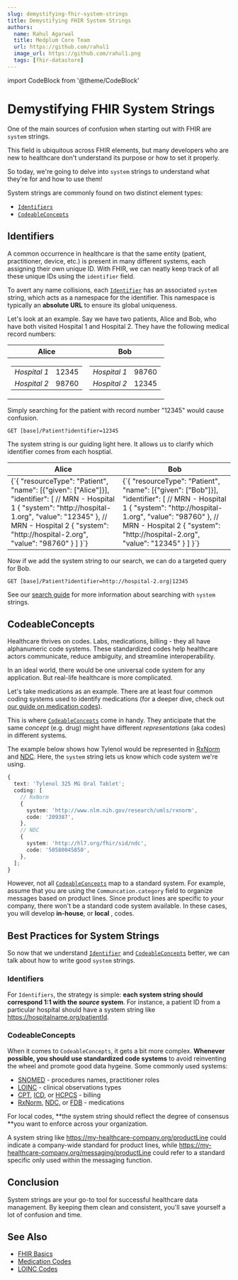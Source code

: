 ```yaml
---
slug: demystifying-fhir-system-strings
title: Demystifying FHIR System Strings
authors:
  name: Rahul Agarwal
  title: Medplum Core Team
  url: https://github.com/rahul1
  image_url: https://github.com/rahul1.png
  tags: [fhir-datastore]
---
```


import CodeBlock from '@theme/CodeBlock'

# Demystifying FHIR System Strings

One of the main sources of confusion when starting out with FHIR are `system` strings.

This field is ubiquitous across FHIR elements, but many developers who are new to healthcare don't understand its purpose or how to set it properly.

So today, we're going to delve into `system` strings to understand what they're for and how to use them!

System strings are commonly found on two distinct element types:

- [`Identifiers`](/docs/fhir-basics#identifiers-naming-resources)
- [`CodeableConcepts`](/docs/fhir-basics#codeable-concepts-standarding-data)

## Identifiers

A common occurrence in healthcare is that the same entity (patient, practitioner, device, etc.) is present in many different systems, each assigning their own unique ID. With FHIR, we can neatly keep track of all these unique IDs using the `identifier` field.

To avert any name collisions, each [`Identifier`](/docs/fhir-basics#identifiers-naming-resources) has an associated `system` string, which acts as a namespace for the identifier. This namespace is typically an **absolute URL** to ensure its global uniqueness.

Let's look at an example. Say we have two patients, Alice and Bob, who have both visited Hospital 1 and Hospital 2. They have the following medical record numbers:

<table>
    <thead>
        <tr>
            <th>Alice</th>
            <th>Bob</th>
        </tr>
    </thead>
    <tbody>
        <tr>
            <td>
                <table>
                    <tbody>
                        <tr>
                            <td><em>Hospital 1</em></td>
                            <td>12345</td>
                        </tr>
                        <tr>
                            <td><em>Hospital 2</em></td>
                            <td>98760</td>
                        </tr>
                    </tbody>
                </table>
            </td>
            <td>
                <table>
                    <tbody>
                        <tr>
                            <td><em>Hospital 1</em></td>
                            <td>98760</td>
                        </tr>
                        <tr>
                            <td><em>Hospital 2</em></td>
                            <td>12345</td>
                        </tr>
                    </tbody>
                </table>
            </td>
        </tr>
    </tbody>
</table>

Simply searching for the patient with record number "12345" would cause confusion.

```curl
GET [base]/Patient?identifier=12345
```

The system string is our guiding light here. It allows us to clarify which identifier comes from each hosptial.

<table>
    <thead>
        <tr>
            <th>Alice</th>
            <th>Bob</th>
        </tr>
    </thead>
    <tbody>
        <tr>
            <td>
                <CodeBlock language="js">
{`{
  "resourceType": "Patient",
  "name": [{"given": ["Alice"]}],
  "identifier": [
    // MRN - Hospital 1
    {
      "system": "http://hospital-1.org",
      "value": "12345"
    },
    // MRN - Hospital 2
    {
      "system": "http://hospital-2.org",
      "value": "98760"
    }
  ]
}`}
            	</CodeBlock>
            </td>
            <td>
                <CodeBlock language="js">
            		{`{
  "resourceType": "Patient",
  "name": [{"given": ["Bob"]}],
  "identifier": [
    // MRN - Hospital 1
    {
      "system": "http://hospital-1.org",
      "value": "98760"
    },
    // MRN - Hospital 2
    {
      "system": "http://hospital-2.org",
      "value": "12345"
    }
  ]
}`}
            	</CodeBlock>
            </td>
        </tr>
    </tbody>
</table>

Now if we add the system string to our search, we can do a targeted query for Bob.

```curl
GET [base]/Patient?identifier=http://hospital-2.org|12345
```

See our [search guide](docs/search/basic-search#token) for more information about searching with `system` strings.

## CodeableConcepts

Healthcare thrives on codes. Labs, medications, billing - they all have alphanumeric code systems. These standardized codes help healthcare actors communicate, reduce ambiguity, and streamline interoperability.

In an ideal world, there would be one universal code system for any application. But real-life healthcare is more complicated.

Let's take medications as an example. There are at least four common coding systems used to identify medications (for a deeper dive, check out [our guide on medication codes](https://www.medplum.com/docs/medications/medication-codes)).

This is where [`CodeableConcepts`](/docs/fhir-basics#codeable-concepts-standarding-data) come in handy. They anticipate that the same _concept_ (e.g. drug) might have different _representations_ (aka codes) in different systems.

The example below shows how Tylenol would be represented in [RxNorm](/docs/medications/medication-codes#rxnorm) and [NDC](/docs/medications/medication-codes#ndc). Here, the `system` string lets us know which code system we're using.

```ts
{
  text: 'Tylenol 325 MG Oral Tablet';
  coding: [
    // RxNorm
    {
      system: 'http://www.nlm.nih.gov/research/umls/rxnorm',
      code: '209387',
    },
    // NDC
    {
      system: 'http://hl7.org/fhir/sid/ndc',
      code: '50580045850',
    },
  ];
}
```

However, not all [`CodeableConcepts`](/docs/fhir-basics#codeable-concepts-standarding-data) map to a standard system. For example, assume that you are using the `Communcation.category` field to organize messages based on product lines. Since product lines are specific to _your_ company, there won't be a standard code system available. In these cases, you will develop **in-house**, or **local** , codes.

## Best Practices for System Strings

So now that we understand [`Identifier`](/docs/fhir-basics#identifiers-naming-resources) and [`CodeableConcepts`](/docs/fhir-basics#codeable-concepts-standarding-data) better, we can talk about how to write good `system` strings.

### Identifiers

For `Identifiers`, the strategy is simple: **each system string should correspond 1:1 with the _source_ system**. For instance, a patient ID from a particular hospital should have a system string like https://hospitalname.org/patientId.

### CodeableConcepts

When it comes to `CodeableConcepts`, it gets a bit more complex. **Whenever possible, you should use standardized code systems** to avoid reinventing the wheel and promote good data hygeine. Some commonly used systems:

- [SNOMED](https://browser.ihtsdotools.org/) - procedures names, practitioner roles
- [LOINC](/docs/careplans/loinc) - clinical observations types
- [CPT](https://www.ama-assn.org/practice-management/cpt/cpt-overview-and-code-approval#:~:text=CPT%C2%AE%20code%3F-,What%20is%20a%20CPT%C2%AE%20code%3F,reporting%2C%20increase%20accuracy%20and%20efficiency.), [ICD](https://www.cms.gov/medicare/coordination-benefits-recovery-overview/icd-code-lists), or [HCPCS](https://www.cms.gov/medicare/coding/medhcpcsgeninfo) - billing
- [RxNorm](/docs/medications/medication-codes#rxnorm), [NDC](/docs/medications/medication-codes#ndc), or [FDB](/docs/medications/medication-codes#first-databank-fdb) - medications

For local codes, **the system string should reflect the degree of consensus **you want to enforce across your organization.

A system string like https://my-healthcare-company.org/productLine could indicate a company-wide standard for product lines, while https://my-healthcare-company.org/messaging/productLine could refer to a standard specific only used within the messaging function.

## Conclusion

System strings are your go-to tool for successful healthcare data management. By keeping them clean and consistent, you'll save yourself a lot of confusion and time.

## See Also

- [FHIR Basics](/docs/fhir-basics)
- [Medication Codes](/docs/medications/medication-codes)
- [LOINC Codes](/docs/careplans/loinc)
